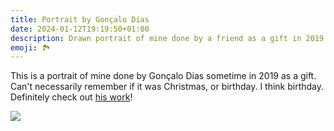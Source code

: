 ```yaml
---
title: Portrait by Gonçalo Dias
date: 2024-01-12T19:19:50+01:00
description: Drawn portrait of mine done by a friend as a gift in 2019.
emoji: 🏞️
---
```


This is a portrait of mine done by Gonçalo Dias sometime in 2019 as a gift. Can't necessarily remember if it was Christmas, or birthday. I think birthday. Definitely check out [his work](https://linktr.ee/kitsuneyume)!

<!--more-->

<style>
.gd-frame {
  border: 1rem solid var(--dark-gray);
  max-width: 25rem;
  box-shadow: var(--fg) 0 7px 27px;
}
</style>

![](/2024/01/12/portrait-by-goncalo-dias/portrait.jpg?class=gd-frame)
